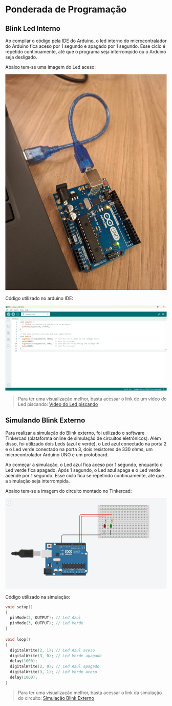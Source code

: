 # Ponderada de Programação

## Blink Led Interno

Ao compilar o código pela IDE do Arduino, o led interno do microcontralador do Arduino fica aceso por 1 segundo e apagado por 1 segundo. Esse ciclo é repetido continuamente, até que o programa seja interrompido ou o Arduino seja desligado.

Abaixo tem-se uma imagem do Led aceso:

<img src="blink-interno.jpg" alt="Blink Interno" width="600"/>

Código utilizado no arduino IDE:

<img src="codigo-arduino-IDE.png" alt="Código Blink Interno" width="600"/>

> Para ter uma visualização melhor, basta acessar o link de um vídeo do Led piscando: [Vídeo do Led piscando](https://drive.google.com/file/d/1XWA8utSV7P_ULDkOaWtqCOtWRo7LbyaB/view?usp=sharing)

## Simulando Blink Externo

Para realizar a simulação do Blink externo, foi utilizado o software Tinkercad (plataforma online de simulação de circuitos eletrônicos). Além disso, foi utilizado dois Leds (azul e verde), o Led azul conectado na porta 2 e o Led verde conectado na porta 3, dois resistores de 330 ohms, um microcontrolador Arduino UNO e um protoboard.

Ao começar a simulação, o Led azul fica aceso por 1 segundo, enquanto o Led verde fica apagado. Após 1 segundo, o Led azul apaga e o Led verde acende por 1 segundo. Esse ciclo fica se repetindo continuamente, até que a simulação seja interrompida.

Abaixo tem-se a imagem do circuito montado no Tinkercad:

<img src="blink-externo.png" alt="Simulação Blink Externo" width="600"/>

Código utilizado na simulação:

```cpp
void setup()
{
  pinMode(2, OUTPUT); // Led Azul
  pinMode(3, OUTPUT); // Led Verde
}

void loop()
{
  digitalWrite(2, 1); // Led Azul aceso
  digitalWrite(3, 0); // Led Verde apagado
  delay(1000);
  digitalWrite(2, 0); // Led Azul apagado
  digitalWrite(3, 1); // Led Verde aceso
  delay(1000);
}
```

> Para ter uma visualização melhor, basta acessar o link da simulação do circuito: [Simulação Blink Externo](https://www.tinkercad.com/things/eagrJWKWVtg-tremendous-robo-bigery/editel?returnTo=https%3A%2F%2Fwww.tinkercad.com%2Fdashboard%2Fdesigns%2Fcircuits)